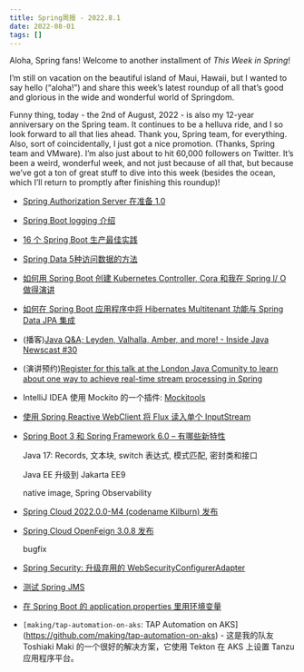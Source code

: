 ```yaml
---
title: Spring周报 - 2022.8.1
date: 2022-08-01
tags: []
---
```


Aloha, Spring fans! Welcome to another installment of *This Week in Spring*!

I’m still on vacation on the beautiful island of Maui, Hawaii, but I wanted to say hello (“aloha!”) and share this week’s latest roundup of all that’s good and glorious in the wide and wonderful world of Springdom.

Funny thing, today - the 2nd of August, 2022 - is also my 12-year anniversary on the Spring team. It continues to be a helluva ride, and I so look forward to all that lies ahead. Thank you, Spring team, for everything. Also, sort of coincidentally, I just got a nice promotion. (Thanks, Spring team and VMware). I’m also just about to hit 60,000 followers on Twitter. It’s been a weird, wonderful week, and not just because of all that, but because we’ve got a ton of great stuff to dive into this week (besides the ocean, which I’ll return to promptly after finishing this roundup)!

- [Spring Authorization Server 在准备 1.0](https://spring.io/blog/2022/07/28/spring-authorization-server-is-going-1-0)
- [Spring Boot logging 介绍](https://medium.com/javarevisited/understanding-logging-in-spring-boot-ac0fd79177b4)
- [16 个 Spring Boot 生产最佳实践](https://medium.com/@hubian/16-best-practices-in-spring-boot-production-62c065a6145c)
- [Spring Data 5种访问数据的方法](https://springbootlearning.medium.com/5-ways-to-find-data-with-spring-data-91766c74fa8e)
- [如何用 Spring Boot 创建 Kubernetes Controller, Cora 和我在 Spring I/ O 做得演讲](https://www.youtube.com/watch?v=EYZcRbQTqaI)
- [如何在 Spring Boot 应用程序中将 Hibernates Multitenant 功能与 Spring Data JPA 集成](https://spring.io/blog/2022/07/31/how-to-integrate-hibernates-multitenant-feature-with-spring-data-jpa-in-a-spring-boot-application)
- (播客)[Java Q&A; Leyden, Valhalla, Amber, and more! - Inside Java Newscast #30](https://www.youtube.com/watch?v=ZaGnGs9TeNc)
- (演讲预约)[Register for this talk at the London Java Comunity to learn about one way to achieve real-time stream processing in Spring](https://www.eventbrite.co.uk/e/ljc-real-time-stream-processing-in-spring-made-easy-tickets-393901569197)
- IntelliJ IDEA 使用 Mockito 的一个插件: [Mockitools](https://plugins.jetbrains.com/plugin/18117-mockitools)
- [使用 Spring Reactive WebClient 将 Flux 读入单个 InputStream](https://feeds.feedblitz.com/~/703920310/0/baeldung~Reading-Flux-Into-a-Single-InputStream-Using-Spring-Reactive-WebClient)
- [Spring Boot 3 和 Spring Framework 6.0 – 有哪些新特性](https://feeds.feedblitz.com/~/704772732/0/baeldung~Spring-Boot-and-Spring-Framework-Whats-New)
    
    Java 17: Records, 文本块, switch 表达式, 模式匹配, 密封类和接口
    
    Java EE 升级到 Jakarta EE9
    
    native image, Spring Observability
    
- [Spring Cloud 2022.0.0-M4 (codename Kilburn) 发布](https://spring.io/blog/2022/08/01/spring-cloud-2022-0-0-m4-codename-kilburn-has-been-released)
- [Spring Cloud OpenFeign 3.0.8 发布](https://spring.io/blog/2022/07/27/spring-cloud-openfeign-3-0-8-is-now-available)
    
    bugfix
    
- [Spring Security: 升级弃用的 WebSecurityConfigurerAdapter](https://feeds.feedblitz.com/~/704434220/0/baeldung~Spring-Security-Upgrading-the-Deprecated-WebSecurityConfigurerAdapter)
- [测试 Spring JMS](https://feeds.feedblitz.com/~/703920308/0/baeldung~Testing-Spring-JMS)
- [在 Spring Boot 的 application.properties 里用环境变量](https://feeds.feedblitz.com/~/704770536/0/baeldung~Using-Environment-Variables-in-Spring-Boots-applicationproperties)
- `[making/tap-automation-on-aks`: TAP Automation on AKS](https://github.com/making/tap-automation-on-aks) - 这是我的队友 Toshiaki Maki 的一个很好的解决方案，它使用 Tekton 在 AKS 上设置 Tanzu 应用程序平台。
